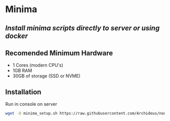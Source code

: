 # Minima
## _Install minima scripts directly to server or using docker_

## Recomended Minimum Hardware

- 1 Cores (modern CPU's)
- 1GB RAM
- 30GB of storage (SSD or NVME)

## Installation

Run in console on server

```sh
wget -O minima_setup.sh https://raw.githubusercontent.com/Archideus/nodes_scripts/main/Minima/setup.sh && chmod +x minima_setup.sh && sudo ./minima_setup.sh -r 9002 -p 9001
```

